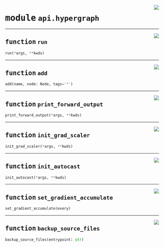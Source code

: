 <!-- markdownlint-disable -->

<a href="https://github.com/tjyuyao/ice-learn/blob/main/ice/api/hypergraph.py#L0"><img align="right" style="float:right;" src="https://img.shields.io/badge/-source-cccccc?style=flat-square"></a>

# <kbd>module</kbd> `api.hypergraph`







---

<a href="https://github.com/tjyuyao/ice-learn/blob/main/ice/api/hypergraph.py#L35"><img align="right" style="float:right;" src="https://img.shields.io/badge/-source-cccccc?style=flat-square"></a>

## <kbd>function</kbd> `run`

```python
run(*args, **kwds)
```








---

<a href="https://github.com/tjyuyao/ice-learn/blob/main/ice/api/hypergraph.py#L39"><img align="right" style="float:right;" src="https://img.shields.io/badge/-source-cccccc?style=flat-square"></a>

## <kbd>function</kbd> `add`

```python
add(name, node: Node, tags='*')
```








---

<a href="https://github.com/tjyuyao/ice-learn/blob/main/ice/api/hypergraph.py#L46"><img align="right" style="float:right;" src="https://img.shields.io/badge/-source-cccccc?style=flat-square"></a>

## <kbd>function</kbd> `print_forward_output`

```python
print_forward_output(*args, **kwds)
```








---

<a href="https://github.com/tjyuyao/ice-learn/blob/main/ice/api/hypergraph.py#L60"><img align="right" style="float:right;" src="https://img.shields.io/badge/-source-cccccc?style=flat-square"></a>

## <kbd>function</kbd> `init_grad_scaler`

```python
init_grad_scaler(*args, **kwds)
```








---

<a href="https://github.com/tjyuyao/ice-learn/blob/main/ice/api/hypergraph.py#L70"><img align="right" style="float:right;" src="https://img.shields.io/badge/-source-cccccc?style=flat-square"></a>

## <kbd>function</kbd> `init_autocast`

```python
init_autocast(*args, **kwds)
```








---

<a href="https://github.com/tjyuyao/ice-learn/blob/main/ice/api/hypergraph.py#L73"><img align="right" style="float:right;" src="https://img.shields.io/badge/-source-cccccc?style=flat-square"></a>

## <kbd>function</kbd> `set_gradient_accumulate`

```python
set_gradient_accumulate(every)
```








---

<a href="https://github.com/tjyuyao/ice-learn/blob/main/ice/api/hypergraph.py#L76"><img align="right" style="float:right;" src="https://img.shields.io/badge/-source-cccccc?style=flat-square"></a>

## <kbd>function</kbd> `backup_source_files`

```python
backup_source_files(entrypoint: str)
```








